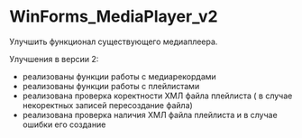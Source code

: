 # WinForms_MediaPlayer_v2
Улучшить функционал существующего медиаплеера.

Улучшения в версии 2:
- реализованы функции работы с медиарекордами
- реализованы функции работы с плейлистами
- реализована проверка коректности ХМЛ файла плейлиста ( в случае некоректных записей пересоздание файла)
- реализована проверка наличия ХМЛ файла плейлиста и в случае ошибки его создание
